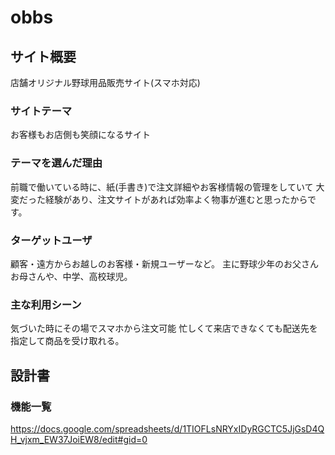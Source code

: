 # obbs

## サイト概要
店舗オリジナル野球用品販売サイト(スマホ対応)

### サイトテーマ
お客様もお店側も笑顔になるサイト

### テーマを選んだ理由
前職で働いている時に、紙(手書き)で注文詳細やお客様情報の管理をしていて
大変だった経験があり、注文サイトがあれば効率よく物事が進むと思ったからです。

### ターゲットユーザ
顧客・遠方からお越しのお客様・新規ユーザーなど。
主に野球少年のお父さんお母さんや、中学、高校球児。

### 主な利用シーン
気づいた時にその場でスマホから注文可能
忙しくて来店できなくても配送先を指定して商品を受け取れる。

## 設計書

### 機能一覧
https://docs.google.com/spreadsheets/d/1TIOFLsNRYxIDyRGCTC5JjGsD4QH_vjxm_EW37JoiEW8/edit#gid=0